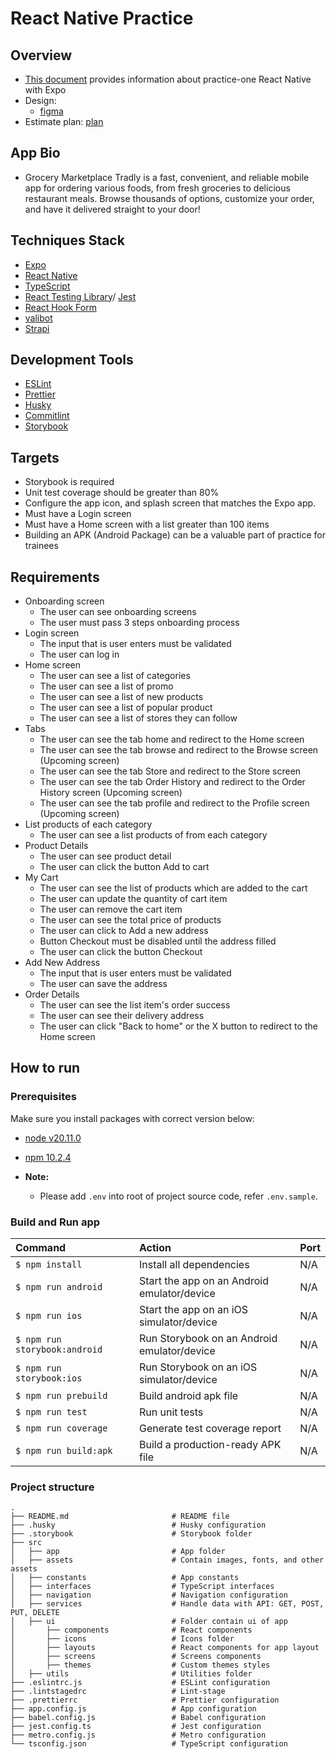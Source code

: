 # React Native Practice

## Overview

- [This document](https://docs.google.com/document/d/1aS8AhKQFDCAP4z6BiXEQSNRqKfu9sYxsW04Az-V6NNk/edit?tab=t.0#heading=h.rwumtsd7x4py) provides information about practice-one React Native with Expo
- Design:
  - [figma](https://www.figma.com/design/cbyU4pamdddEA1uowX8Am8/grocery-marketplace-tradly.app?node-id=0-1&p=f&t=ESkGikKNacpy0yfQ-0)
- Estimate plan: [plan](https://docs.google.com/document/d/1YjACcz5QU7xLmbRVsBSrQjZ23EH5aaVi_4cnxKZN-UA/edit?tab=t.0)

## App Bio

- Grocery Marketplace Tradly is a fast, convenient, and reliable mobile app for ordering various foods, from fresh groceries to delicious restaurant meals. Browse thousands of options, customize your order, and have it delivered straight to your door!

## Techniques Stack

- [Expo](https://docs.expo.dev/)
- [React Native](https://reactnative.dev/)
- [TypeScript](https://www.typescriptlang.org/)
- [React Testing Library](https://testing-library.com/docs/react-testing-library/intro/)/ [Jest](https://jestjs.io/)
- [React Hook Form](https://react-hook-form.com/)
- [valibot](https://valibot.dev/)
- [Strapi](https://strapi.io/)

## Development Tools

- [ESLint](https://eslint.org/)
- [Prettier](https://prettier.io/)
- [Husky](https://github.com/typicode/husky)
- [Commitlint](https://commitlint.js.org/#/)
- [Storybook](https://storybook.js.org/)

## Targets

- Storybook is required
- Unit test coverage should be greater than 80%
- Configure the app icon, and splash screen that matches the Expo app.
- Must have a Login screen
- Must have a Home screen with a list greater than 100 items
- Building an APK (Android Package) can be a valuable part of practice for trainees

## Requirements

- Onboarding screen
  - The user can see onboarding screens
  - The user must pass 3 steps onboarding process
- Login screen
  - The input that is user enters must be validated
  - The user can log in
- Home screen
  - The user can see a list of categories
  - The user can see a list of promo
  - The user can see a list of new products
  - The user can see a list of popular product
  - The user can see a list of stores they can follow
- Tabs
  - The user can see the tab home and redirect to the Home screen
  - The user can see the tab browse and redirect to the Browse screen (Upcoming screen)
  - The user can see the tab Store and redirect to the Store screen
  - The user can see the tab Order History and redirect to the Order History screen (Upcoming screen)
  - The user can see the tab profile and redirect to the Profile screen (Upcoming screen)
- List products of each category
  - The user can see a list products of from each category
- Product Details
  - The user can see product detail
  - The user can click the button Add to cart
- My Cart
  - The user can see the list of products which are added to the cart
  - The user can update the quantity of cart item
  - The user can remove the cart item
  - The user can see the total price of products
  - The user can click to Add a new address
  - Button Checkout must be disabled until the address filled
  - The user can click the button Checkout
- Add New Address
  - The input that is user enters must be validated
  - The user can save the address
- Order Details
  - The user can see the list item's order success
  - The user can see their delivery address
  - The user can click "Back to home" or the X button to redirect to the Home screen

## How to run

### Prerequisites

Make sure you install packages with correct version below:

- [node v20.11.0](https://nodejs.org/en/download/package-manager)
- [npm 10.2.4](https://www.npmjs.com/)

- **Note:**
  - Please add `.env` into root of project source code, refer `.env.sample`.

### Build and Run app

| Command                       | Action                                      | Port |
| :---------------------------- | :------------------------------------------ | :--- |
| `$ npm install`               | Install all dependencies                    | N/A  |
| `$ npm run android`           | Start the app on an Android emulator/device | N/A  |
| `$ npm run ios`               | Start the app on an iOS simulator/device    | N/A  |
| `$ npm run storybook:android` | Run Storybook on an Android emulator/device | N/A  |
| `$ npm run storybook:ios`     | Run Storybook on an iOS simulator/device    | N/A  |
| `$ npm run prebuild`          | Build android apk file                      | N/A  |
| `$ npm run test`              | Run unit tests                              | N/A  |
| `$ npm run coverage`          | Generate test coverage report               | N/A  |
| `$ npm run build:apk`         | Build a production-ready APK file           | N/A  |

### Project structure

```shell
.
├── README.md                       # README file
├── .husky                          # Husky configuration
├── .storybook                      # Storybook folder
├── src
│   ├── app                         # App folder
│   ├── assets                      # Contain images, fonts, and other assets
│   ├── constants                   # App constants
│   ├── interfaces                  # TypeScript interfaces
│   ├── navigation                  # Navigation configuration
│   ├── services                    # Handle data with API: GET, POST, PUT, DELETE
│   ├── ui                          # Folder contain ui of app
│       ├── components              # React components
│       ├── icons                   # Icons folder
│       ├── layouts                 # React components for app layout
│       ├── screens                 # Screens components
│       ├── themes                  # Custom themes styles
│   ├── utils                       # Utilities folder
├── .eslintrc.js                    # ESLint configuration
├── .lintstagedrc                   # Lint-stage
├── .prettierrc                     # Prettier configuration
├── app.config.js                   # App configuration
├── babel.config.js                 # Babel configuration
├── jest.config.ts                  # Jest configuration
├── metro.config.js                 # Metro configuration
└── tsconfig.json                   # TypeScript configuration
```
